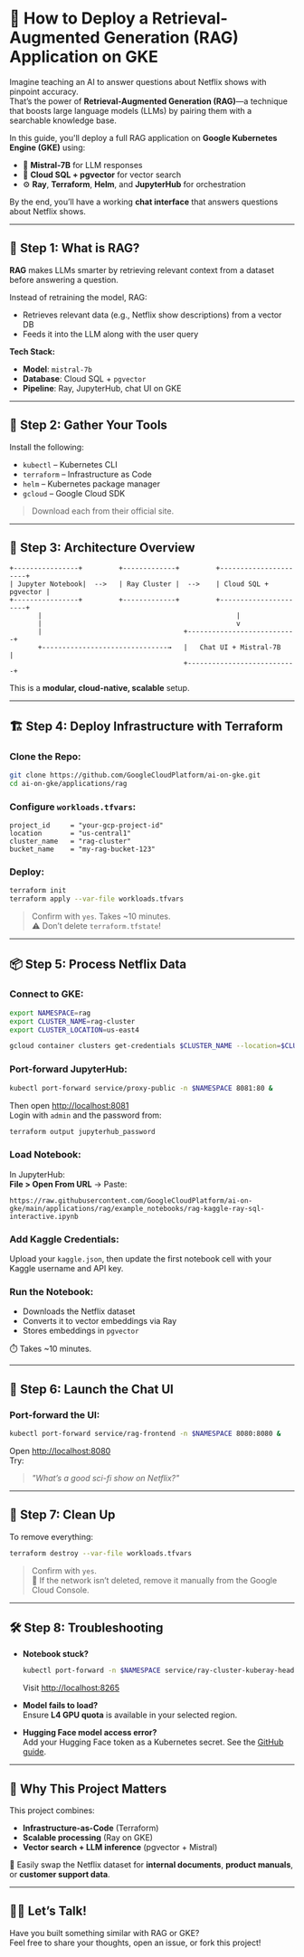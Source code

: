 
# 🚀 How to Deploy a Retrieval-Augmented Generation (RAG) Application on GKE

Imagine teaching an AI to answer questions about Netflix shows with pinpoint accuracy.  
That’s the power of **Retrieval-Augmented Generation (RAG)**—a technique that boosts large language models (LLMs) by pairing them with a searchable knowledge base.

In this guide, you'll deploy a full RAG application on **Google Kubernetes Engine (GKE)** using:

- 🤖 **Mistral-7B** for LLM responses  
- 🧠 **Cloud SQL + pgvector** for vector search  
- ⚙️ **Ray**, **Terraform**, **Helm**, and **JupyterHub** for orchestration  

By the end, you’ll have a working **chat interface** that answers questions about Netflix shows.

---

## 🧠 Step 1: What is RAG?

**RAG** makes LLMs smarter by retrieving relevant context from a dataset before answering a question.

Instead of retraining the model, RAG:
- Retrieves relevant data (e.g., Netflix show descriptions) from a vector DB
- Feeds it into the LLM along with the user query

**Tech Stack:**
- **Model**: `mistral-7b`
- **Database**: Cloud SQL + `pgvector`
- **Pipeline**: Ray, JupyterHub, chat UI on GKE

---

## 🔧 Step 2: Gather Your Tools

Install the following:

- `kubectl` – Kubernetes CLI  
- `terraform` – Infrastructure as Code  
- `helm` – Kubernetes package manager  
- `gcloud` – Google Cloud SDK  

> Download each from their official site.

---

## 🧭 Step 3: Architecture Overview

```text
+----------------+         +-------------+         +----------------------+
| Jupyter Notebook|  -->   | Ray Cluster |  -->    | Cloud SQL + pgvector |
+----------------+         +-------------+         +----------------------+
       |                                                |
       |                                                v
       |                                   +---------------------------+
       +-------------------------------→   |   Chat UI + Mistral-7B    |
                                           +---------------------------+
```

This is a **modular, cloud-native, scalable** setup.

---

## 🏗️ Step 4: Deploy Infrastructure with Terraform

### Clone the Repo:
```bash
git clone https://github.com/GoogleCloudPlatform/ai-on-gke.git
cd ai-on-gke/applications/rag
```

### Configure `workloads.tfvars`:
```hcl
project_id     = "your-gcp-project-id"
location       = "us-central1"
cluster_name   = "rag-cluster"
bucket_name    = "my-rag-bucket-123"
```

### Deploy:
```bash
terraform init
terraform apply --var-file workloads.tfvars
```

> Confirm with `yes`. Takes ~10 minutes.  
> ⚠️ Don’t delete `terraform.tfstate`!

---

## 📦 Step 5: Process Netflix Data

### Connect to GKE:
```bash
export NAMESPACE=rag
export CLUSTER_NAME=rag-cluster
export CLUSTER_LOCATION=us-east4

gcloud container clusters get-credentials $CLUSTER_NAME --location=$CLUSTER_LOCATION
```

### Port-forward JupyterHub:
```bash
kubectl port-forward service/proxy-public -n $NAMESPACE 8081:80 &
```

Then open [http://localhost:8081](http://localhost:8081)  
Login with `admin` and the password from:
```bash
terraform output jupyterhub_password
```

### Load Notebook:
In JupyterHub:  
**File > Open From URL** → Paste:
```
https://raw.githubusercontent.com/GoogleCloudPlatform/ai-on-gke/main/applications/rag/example_notebooks/rag-kaggle-ray-sql-interactive.ipynb
```

### Add Kaggle Credentials:
Upload your `kaggle.json`, then update the first notebook cell with your Kaggle username and API key.

### Run the Notebook:
- Downloads the Netflix dataset
- Converts it to vector embeddings via Ray
- Stores embeddings in `pgvector`

⏱️ Takes ~10 minutes.

---

## 💬 Step 6: Launch the Chat UI

### Port-forward the UI:
```bash
kubectl port-forward service/rag-frontend -n $NAMESPACE 8080:8080 &
```

Open [http://localhost:8080](http://localhost:8080)  
Try:  
> _"What’s a good sci-fi show on Netflix?"_

---

## 🧹 Step 7: Clean Up

To remove everything:
```bash
terraform destroy --var-file workloads.tfvars
```

> Confirm with `yes`.  
> 🔧 If the network isn’t deleted, remove it manually from the Google Cloud Console.

---

## 🛠️ Step 8: Troubleshooting

- **Notebook stuck?**  
  ```bash
  kubectl port-forward -n $NAMESPACE service/ray-cluster-kuberay-head-svc 8265:8265
  ```
  Visit [http://localhost:8265](http://localhost:8265)

- **Model fails to load?**  
  Ensure **L4 GPU quota** is available in your selected region.

- **Hugging Face model access error?**  
  Add your Hugging Face token as a Kubernetes secret. See the [GitHub guide](https://github.com/GoogleCloudPlatform/ai-on-gke).

---

## 🎯 Why This Project Matters

This project combines:

- **Infrastructure-as-Code** (Terraform)
- **Scalable processing** (Ray on GKE)
- **Vector search + LLM inference** (pgvector + Mistral)

🔁 Easily swap the Netflix dataset for **internal documents**, **product manuals**, or **customer support data**.

---

## 🙋‍♂️ Let’s Talk!

Have you built something similar with RAG or GKE?  
Feel free to share your thoughts, open an issue, or fork this project!
